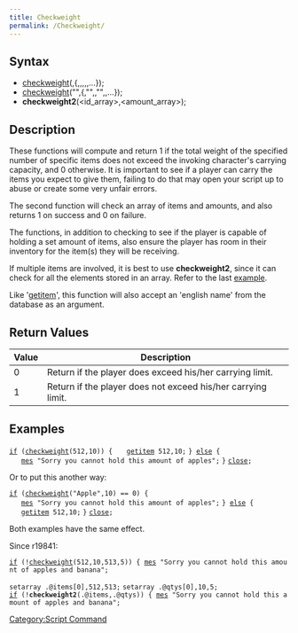 ```yaml
---
title: Checkweight
permalink: /Checkweight/
---
```


Syntax
------

-   [checkweight](/checkweight "wikilink")(<item id>,<amount>{,<item id>,<amount>,<item id>,<amount>,...});
-   [checkweight](/checkweight "wikilink")("<item name>",<amount>{,"<item name>",<amount>,"<item name>",<amount>,...});
-   **checkweight2**(<id_array>,<amount_array>);

Description
-----------

These functions will compute and return 1 if the total weight of the specified number of specific items does not exceed the invoking character's carrying capacity, and 0 otherwise. It is important to see if a player can carry the items you expect to give them, failing to do that may open your script up to abuse or create some very unfair errors.

The second function will check an array of items and amounts, and also returns 1 on success and 0 on failure.

The functions, in addition to checking to see if the player is capable of holding a set amount of items, also ensure the player has room in their inventory for the item(s) they will be receiving.

If multiple items are involved, it is best to use **checkweight2**, since it can check for all the elements stored in an array. Refer to the last [example](/Checkweight#Examples "wikilink").

Like '[getitem](/getitem "wikilink")', this function will also accept an 'english name' from the database as an argument.

Return Values
-------------

| Value | Description                                                  |
|-------|--------------------------------------------------------------|
| 0     | Return if the player does exceed his/her carrying limit.     |
| 1     | Return if the player does not exceed his/her carrying limit. |

Examples
--------

[`if`](/if "wikilink")` (`[`checkweight`](/checkweight "wikilink")`(512,10)) {`
`   `[`getitem`](/getitem "wikilink")` 512,10;`
`} `[`else`](/else "wikilink")` {`
`   `[`mes`](/mes "wikilink")` "Sorry you cannot hold this amount of apples";`
`}`
[`close`](/close "wikilink")`;`

Or to put this another way:

[`if`](/if "wikilink")` (`[`checkweight`](/checkweight "wikilink")`("Apple",10) == 0) {`
`   `[`mes`](/mes "wikilink")` "Sorry you cannot hold this amount of apples";`
`} `[`else`](/else "wikilink")` {`
`   `[`getitem`](/getitem "wikilink")` 512,10;`
`}`
[`close`](/close "wikilink")`;`

Both examples have the same effect.

Since r19841:

[`if`](/if "wikilink")` (!`[`checkweight`](/checkweight "wikilink")`(512,10,513,5)) { `[`mes`](/mes "wikilink")` "Sorry you cannot hold this amount of apples and banana";`

`setarray .@items[0],512,513;`
`setarray .@qtys[0],10,5;`
[`if`](/if "wikilink")` (!`**`checkweight2`**`(.@items,.@qtys)) { `[`mes`](/mes "wikilink")` "Sorry you cannot hold this amount of apples and banana";`

[Category:Script Command](/Category:Script_Command "wikilink")